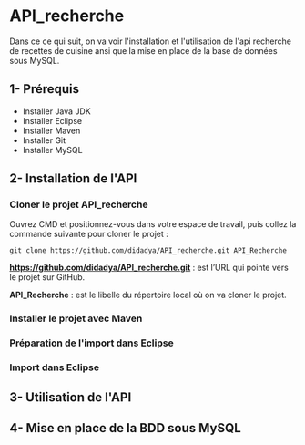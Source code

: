 # API_recherche

Dans ce ce qui suit, on va voir l'installation et l'utilisation de l'api recherche de recettes de cuisine ansi que la mise en place de la base de données sous MySQL.

## 1- Prérequis
* Installer Java JDK
* Installer Eclipse
* Installer Maven
* Installer Git
* Installer MySQL

## 2- Installation de l'API

### Cloner le projet API_recherche
Ouvrez CMD et positionnez-vous dans votre espace de travail, puis collez la commande suivante pour cloner le projet :
```
git clone https://github.com/didadya/API_recherche.git API_Recherche
```
**https://github.com/didadya/API_recherche.git** : est l’URL qui pointe vers le projet sur GitHub.

**API_Recherche** : est le libelle du répertoire local où on va cloner le projet.

### Installer le projet avec Maven

### Préparation de l'import dans Eclipse 

### Import dans Eclipse


## 3- Utilisation de l'API


## 4- Mise en place de la BDD sous MySQL
